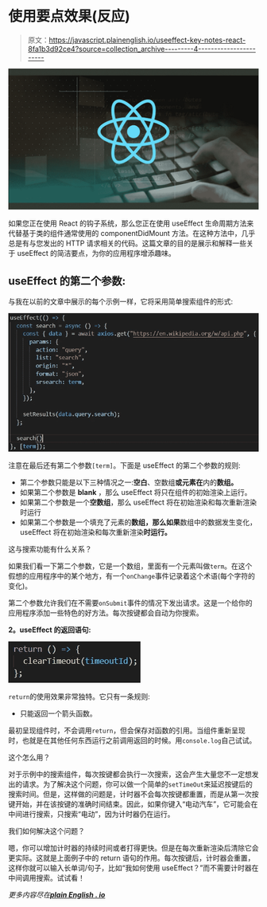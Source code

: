 # 使用要点效果(反应)

> 原文：<https://javascript.plainenglish.io/useeffect-key-notes-react-8fa1b3d92ce4?source=collection_archive---------4----------------------->

![](img/98a124a84a5854e5cfb1b80faa5ed7ae.png)

如果您正在使用 React 的钩子系统，那么您正在使用 useEffect 生命周期方法来代替基于类的组件通常使用的 componentDidMount 方法。在这种方法中，几乎总是有与您发出的 HTTP 请求相关的代码。这篇文章的目的是展示和解释一些关于 useEffect 的简洁要点，为你的应用程序增添趣味。

## **useEffect 的第二个参数:**

与我在以前的文章中展示的每个示例一样，它将采用简单搜索组件的形式:

![](img/a87cb7d7a48f21aa0c6809a033ca68f0.png)

注意在最后还有第二个参数`[term]`。下面是 useEffect 的第二个参数的规则:

*   第二个参数只能是以下三种情况之一:**空白**、空数组**或元素在**内的**数组。**
*   如果第二个参数是 **blank** ，那么 useEffect 将只在组件的初始渲染上运行。
*   如果第二个参数是一个**空数组**，那么 useEffect 将在初始渲染和每次重新渲染时运行
*   如果第二个参数是一个填充了元素的**数组，那么如果**数组中的数据发生变化，useEffect 将在初始渲染和每次重新渲染**时运行。**

这与搜索功能有什么关系？

如果我们看一下第二个参数，它是一个数组，里面有一个元素叫做`term`。在这个假想的应用程序中的某个地方，有一个`onChange`事件记录着这个术语(每个字符的变化)。

第二个参数允许我们在不需要`onSubmit`事件的情况下发出请求。这是一个给你的应用程序添加一些特色的好方法。每次按键都会自动为你搜索。

**2。useEffect 的返回语句:**

![](img/ddfc1d1a12bd29122470cc152350c0b8.png)

`return`的使用效果非常独特。它只有一条规则:

*   只能返回一个箭头函数。

最初呈现组件时，不会调用`return`，但会保存对函数的引用。当组件重新呈现时，也就是在其他任何东西运行之前调用返回的时候。用`console.log`自己试试。

这个怎么用？

对于示例中的搜索组件，每次按键都会执行一次搜索，这会产生大量您不一定想发出的请求。为了解决这个问题，你可以做一个简单的`setTimeOut`来延迟按键后的搜索时间。但是，这样做的问题是，计时器不会每次按键都重置，而是从第一次按键开始，并在该按键的准确时间结束。因此，如果你键入“电动汽车”，它可能会在中间进行搜索，只搜索“电动”，因为计时器仍在运行。

我们如何解决这个问题？

嗯，你可以增加计时器的持续时间或者打得更快。但是在每次重新渲染后清除它会更实际。这就是上面例子中的 return 语句的作用。每次按键后，计时器会重置，这样你就可以输入长单词/句子，比如“我如何使用 useEffect？”而不需要计时器在中间调用搜索。试试看！

*更多内容尽在*[***plain English . io***](http://plainenglish.io/)